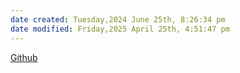 ```yaml
---
date created: Tuesday,2024 June 25th, 8:26:34 pm
date modified: Friday,2025 April 25th, 4:51:47 pm
---
```


[Github](https://github.com/dowdiness/modern-compiler-sml)

